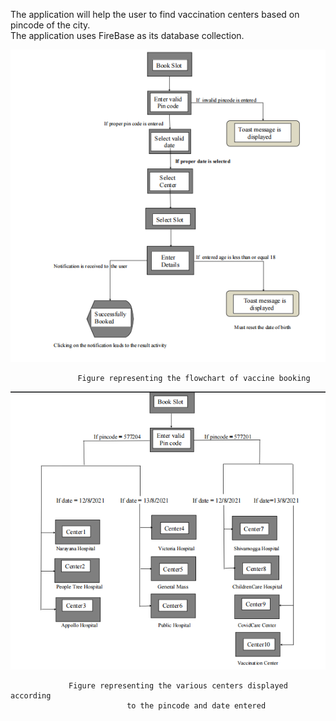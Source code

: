 The application will help the user to find vaccination centers based on pincode of the city.                                                                                                                                               
The application uses FireBase as its database collection.  



![](app/vaccinebookingprocedure.png)

                   Figure representing the flowchart of vaccine booking
                   
     
![](app/centerslist.png)

                 Figure representing the various centers displayed according
                              to the pincode and date entered
